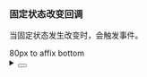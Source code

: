 ### 固定状态改变回调

当固定状态发生改变时，会触发事件。

<div class="cell-demo vp-raw">
  <yc-affix
    :offsetBottom="80"
    style="z-index:1001"
  >
    <yc-button type="primary">80px to affix bottom</yc-button>
  </yc-affix>
</div>

<details>
<summary>
 <button class="code-btn"  >
    <icon-code />
 </button>
</summary>

```vue
<template>
  <yc-affix :offsetBottom="80">
    <yc-button type="primary">80px to affix bottom</yc-button>
  </yc-affix>
</template>
```

</details>
